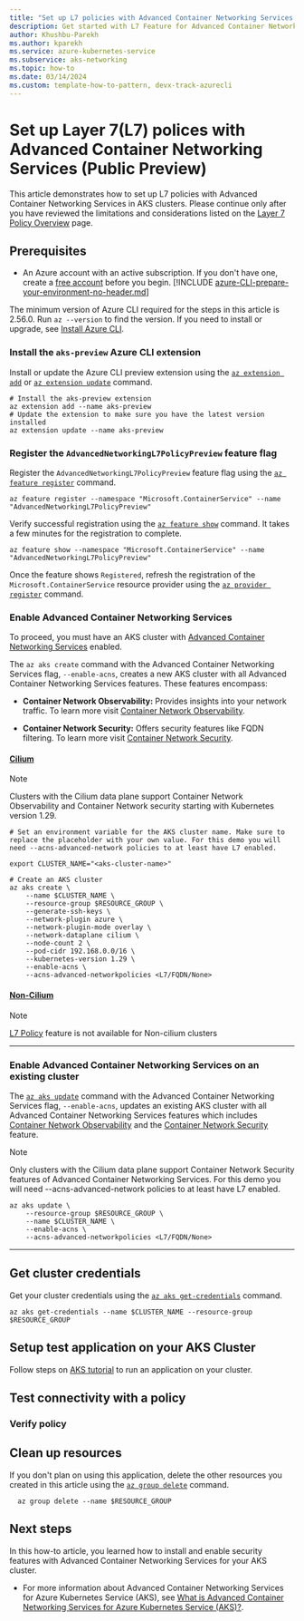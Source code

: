 ```yaml
---
title: "Set up L7 policies with Advanced Container Networking Services (ACNS)"
description: Get started with L7 Feature for Advanced Container Networking Services (ACNS) for your AKS cluster using Azure managed Cilium Network Policies.
author: Khushbu-Parekh
ms.author: kparekh
ms.service: azure-kubernetes-service
ms.subservice: aks-networking
ms.topic: how-to
ms.date: 03/14/2024
ms.custom: template-how-to-pattern, devx-track-azurecli
---
```


# Set up Layer 7(L7) polices with Advanced Container Networking Services (Public Preview)

This article demonstrates how to set up L7 policies with Advanced Container Networking Services in AKS clusters. Please continue only after you have reviewed the limitations and considerations listed on the [Layer 7 Policy Overview](./container-network-security-l7-policy-concepts.md) page.

## Prerequisites

* An Azure account with an active subscription. If you don't have one, create a [free account](https://azure.microsoft.com/free/?WT.mc_id=A261C142F) before you begin.
[!INCLUDE [azure-CLI-prepare-your-environment-no-header.md](~/reusable-content/azure-cli/azure-cli-prepare-your-environment-no-header.md)]

 The minimum version of Azure CLI required for the steps in this article is 2.56.0. Run `az --version` to find the version. If you need to install or upgrade, see [Install Azure CLI](/cli/azure/install-azure-cli).


### Install the `aks-preview` Azure CLI extension

Install or update the Azure CLI preview extension using the [`az extension add`](/cli/azure/extension#az_extension_add) or [`az extension update`](/cli/azure/extension#az_extension_update) command.

```azurecli-interactive
# Install the aks-preview extension
az extension add --name aks-preview
# Update the extension to make sure you have the latest version installed
az extension update --name aks-preview
```

### Register the `AdvancedNetworkingL7PolicyPreview` feature flag

Register the `AdvancedNetworkingL7PolicyPreview` feature flag using the [`az feature register`](/cli/azure/feature#az_feature_register) command.

```azurecli-interactive 
az feature register --namespace "Microsoft.ContainerService" --name "AdvancedNetworkingL7PolicyPreview"
```
Verify successful registration using the [`az feature show`](/cli/azure/feature#az_feature_show) command. It takes a few minutes for the registration to complete.

```azurecli-interactive
az feature show --namespace "Microsoft.ContainerService" --name "AdvancedNetworkingL7PolicyPreview"
```

Once the feature shows `Registered`, refresh the registration of the `Microsoft.ContainerService` resource provider using the [`az provider register`](/cli/azure/provider#az_provider_register) command.

### Enable Advanced Container Networking Services

To proceed, you must have an AKS cluster with [Advanced Container Networking Services](./advanced-container-networking-services-overview.md) enabled.

The `az aks create` command with the Advanced Container Networking Services flag, `--enable-acns`, creates a new AKS cluster with all Advanced Container Networking Services features. These features encompass:
* **Container Network Observability:**  Provides insights into your network traffic. To learn more visit [Container Network Observability](./container-network-observability-concepts.md).

* **Container Network Security:** Offers security features like FQDN filtering. To learn more visit  [Container Network Security](./advanced-container-networking-services-overview.md#container-network-security).

#### [**Cilium**](#tab/cilium)

> [!NOTE]
> Clusters with the Cilium data plane support Container Network Observability and Container Network security starting with Kubernetes version 1.29.

```azurecli-interactive
# Set an environment variable for the AKS cluster name. Make sure to replace the placeholder with your own value. For this demo you will need --acns-advanced-network policies to at least have L7 enabled.

export CLUSTER_NAME="<aks-cluster-name>"

# Create an AKS cluster
az aks create \
    --name $CLUSTER_NAME \
    --resource-group $RESOURCE_GROUP \
    --generate-ssh-keys \
    --network-plugin azure \
    --network-plugin-mode overlay \
    --network-dataplane cilium \
    --node-count 2 \
    --pod-cidr 192.168.0.0/16 \
    --kubernetes-version 1.29 \
    --enable-acns \
    --acns-advanced-networkpolicies <L7/FQDN/None>
```

#### [**Non-Cilium**](#tab/non-cilium)

> [!NOTE]
> [L7 Policy](./container-network-security-l7-policy-concepts.md) feature is not available for Non-cilium clusters

---

### Enable Advanced Container Networking Services on an existing cluster

The [`az aks update`](/cli/azure/aks#az_aks_update) command with the Advanced Container Networking Services flag, `--enable-acns`, updates an existing AKS cluster with all Advanced Container Networking Services features which includes [Container Network Observability](./container-network-observability-concepts.md) and the [Container Network Security](./container-network-security-concepts.md) feature.


> [!NOTE]
> Only clusters with the Cilium data plane support Container Network Security features of Advanced Container Networking Services. For this demo you will need --acns-advanced-network policies to at least have L7 enabled.

```azurecli-interactive
az aks update \
    --resource-group $RESOURCE_GROUP \
    --name $CLUSTER_NAME \
    --enable-acns \
    --acns-advanced-networkpolicies <L7/FQDN/None>
```

---    

## Get cluster credentials 

Get your cluster credentials using the [`az aks get-credentials`](/cli/azure/aks#az_aks_get_credentials) command.

```azurecli-interactive
az aks get-credentials --name $CLUSTER_NAME --resource-group $RESOURCE_GROUP
```

## Setup test application on your AKS Cluster

Follow steps on [AKS tutorial](./tutorial-kubernetes-deploy-application.md) to run an application on your cluster.

## Test connectivity with a policy



### Verify policy



## Clean up resources

If you don't plan on using this application, delete the other resources you created in this article using the [`az group delete`](/cli/azure/#az_group_delete) command.

```azurecli-interactive
  az group delete --name $RESOURCE_GROUP
```

## Next steps

In this how-to article, you learned how to install and enable security features with Advanced Container Networking Services for your AKS cluster.

* For more information about Advanced Container Networking Services for Azure Kubernetes Service (AKS), see [What is Advanced Container Networking Services for Azure Kubernetes Service (AKS)?](advanced-container-networking-services-overview.md).